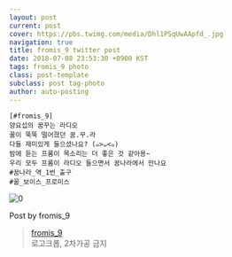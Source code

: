 ```yaml
---
layout: post
current: post
cover: https://pbs.twimg.com/media/Dhl1PSqUwAApfd_.jpg
navigation: true
title: fromis_9 twitter post
date: 2018-07-08 23:53:30 +0900 KST
tags: fromis_9 photo
class: post-template
subclass: post tag-photo
author: auto-posting
---
```


```  
[#fromis_9]  
양요섭의 꿈꾸는 라디오  
꿀이 뚝뚝 떨어졌던 꿈.꾸.라   
다들 재미있게 들으셨나요? (๑>ᴗ<๑)  
밤에 듣는 프롬이 목소리는 더 좋은 것 같아용~  
우리 모두 프롬이 라디오 들으면서 꿈나라에서 만나요  
#꿈나라_역_1번_출구  
#꿀_보이스_프로미스   

```

![0](https://pbs.twimg.com/media/Dhl1PSqUwAApfd_.jpg)


Post by fromis_9

> [fromis_9](https://twitter.com/realfromis_9)  
  로고크롭, 2차가공 금지